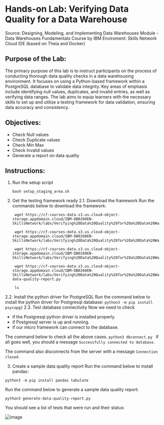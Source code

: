 # Hands-on Lab: Verifying Data Quality for a Data Warehouse

Source: Designing, Modeling, and Implementing Data Warehouses Module - Data Warehouses Fundamentals Course by IBM 
Enviroment: Skills Network Cloud IDE (based on Theia and Docker)

## Purpose of the Lab: 
The primary purpose of this lab is to instruct participants on the process of conducting thorough data quality checks in a data warehousing environment. It focuses on using a Python-based framework within a PostgreSQL database to validate data integrity. Key areas of emphasis include identifying null values, duplicates, and invalid entries, as well as verifying data ranges. The lab aims to equip learners with the necessary skills to set up and utilize a testing framework for data validation, ensuring data accuracy and consistency. 

## Objectives: 
- Check Null values
- Check Duplicate values
- Check Min Max
- Check Invalid values
- Generate a report on data quality

## Instructions: 
1. Run the setup script
    ```
    bash setup_staging_area.sh
    ```
    
2. Get the testing framework ready
  2.1. Download the framework
  Run the commands below to download the framework:
   ```
    wget https://cf-courses-data.s3.us.cloud-object-storage.appdomain.cloud/IBM-DB0260EN-SkillsNetwork/labs/Verifying%20Data%20Quality%20for%20a%20Data%20Warehouse/dataqualitychecks.py

    wget https://cf-courses-data.s3.us.cloud-object-storage.appdomain.cloud/IBM-DB0260EN-SkillsNetwork/labs/Verifying%20Data%20Quality%20for%20a%20Data%20Warehouse/dbconnect.py

    wget https://cf-courses-data.s3.us.cloud-object-storage.appdomain.cloud/IBM-DB0260EN-SkillsNetwork/labs/Verifying%20Data%20Quality%20for%20a%20Data%20Warehouse/mytests.py

    wget https://cf-courses-data.s3.us.cloud-object-storage.appdomain.cloud/IBM-DB0260EN-SkillsNetwork/labs/Verifying%20Data%20Quality%20for%20a%20Data%20Warehouse/generate-data-quality-report.py

    ls
    ```
  2.2. Install the python driver for PostgreSQL
  Run the command below to install the python driver for Postgresql database:
    ```
    python3 -m pip install psycopg2
    ```
  2.3. Test database connectivity
  Now we need to check
  - if the Postgresql python driver is installed properly.
  - if Postgresql server is up and running.
  - if our micro framework can connect to the database.
    
  The command below to check all the above cases.
    ```
    python3 dbconnect.py 
    ```
  If all goes well, you should a message `Successfully connected to database`.

  The command also disconnects from the server with a message `Connection closed`.
  
3. Create a sample data quality report 
Run the command below to install pandas:
  ```
  python3 -m pip install pandas tabulate
  ```
Run the command below to generate a sample data quality report: 
  ```
  python3 generate-data-quality-report.py
  ```
You should see a list of tests that were run and their status:

![image](https://github.com/ethanaire/Verifying-Data-Quality-for-a-Data-Warehouse-Lab/assets/88173327/b86986f8-9e7c-458a-9d73-26f9db435548)



















